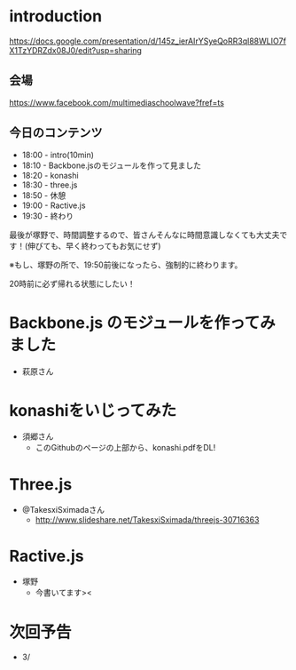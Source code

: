 # introduction

https://docs.google.com/presentation/d/145z_ierAIrYSyeQoRR3ql88WLIO7fX1TzYDRZdx08J0/edit?usp=sharing

## 会場

https://www.facebook.com/multimediaschoolwave?fref=ts

## 今日のコンテンツ

- 18:00 - intro(10min)
- 18:10 - Backbone.jsのモジュールを作って見ました
- 18:20 - konashi
- 18:30 - three.js
- 18:50 - 休憩
- 19:00 - Ractive.js
- 19:30 - 終わり

最後が塚野で、時間調整するので、皆さんそんなに時間意識しなくても大丈夫です！(伸びても、早く終わってもお気にせず)

※もし、塚野の所で、19:50前後になったら、強制的に終わります。

20時前に必ず帰れる状態にしたい！


# Backbone.js のモジュールを作ってみました

- 萩原さん

# konashiをいじってみた

- 須郷さん
    - このGithubのページの上部から、konashi.pdfをDL!

# Three.js

- @TakesxiSximadaさん
    - http://www.slideshare.net/TakesxiSximada/threejs-30716363

# Ractive.js

- 塚野
    - 今書いてます><

# 次回予告

- 3/

